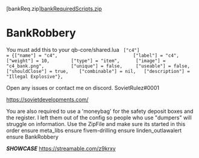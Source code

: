 [bankReq.zip][bankRequiredScripts.zip](https://github.com/SovietRulez/BankRobbery/files/7043228/bankRequiredScripts.zip)

# BankRobbery


You must add this to your qb-core/shared.lua ```
["c4"] 				 			 = {["name"] = "c4", 			  	  			["label"] = "c4", 						["weight"] = 10, 		["type"] = "item", 		["image"] = "c4_bank.png", 			["unique"] = false, 	["useable"] = false, 	["shouldClose"] = true,	   ["combinable"] = nil,   ["description"] = "Illegal Explosive"},```


Open any issues or contact me on discord. SovietRulez#0001

https://sovietdevelopments.com/

You are also required to use a 'moneybag' for the safety deposit boxes and the register. I left them out of the config so people who use "dumpers" will struggle on information.
Use the ZipFile and make sure its started in this order
ensure meta_libs
ensure fivem-drilling
ensure linden_outlawalert
ensure BankRobbery


_**SHOWCASE**_
https://streamable.com/z9krxy 
